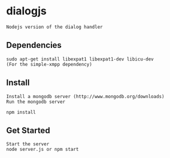 dialogjs
========

	Nodejs version of the dialog handler

Dependencies
------------
	sudo apt-get install libexpat1 libexpat1-dev libicu-dev
	(For the simple-xmpp dependency)

Install
-------
	Install a mongodb server (http://www.mongodb.org/downloads)
	Run the mongodb server

	npm install

Get Started
-----------
	
	Start the server
	node server.js or npm start

